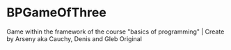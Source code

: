 # BPGameOfThree
Game within the framework of the course "basics of programming" | Create by Arseny aka Cauchy, Denis and Gleb
Original
